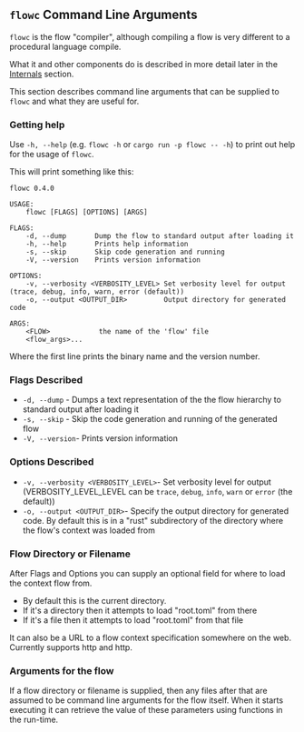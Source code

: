 ## `flowc` Command Line Arguments
`flowc` is the flow "compiler", although compiling a flow is very different to a procedural language compile.

What it and other components do is described in more detail later in the [Internals](../internals/overview.md) section.

This section describes command line arguments that can be supplied to `flowc` and what they are useful for.

### Getting help
Use `-h, --help` (e.g. `flowc -h` or `cargo run -p flowc -- -h`) to print out help for the usage of `flowc`. 

This will print something like this:
```shell script 
flowc 0.4.0

USAGE:
    flowc [FLAGS] [OPTIONS] [ARGS]

FLAGS:
    -d, --dump       Dump the flow to standard output after loading it
    -h, --help       Prints help information
    -s, --skip       Skip code generation and running
    -V, --version    Prints version information

OPTIONS:
    -v, --verbosity <VERBOSITY_LEVEL> Set verbosity level for output (trace, debug, info, warn, error (default))
    -o, --output <OUTPUT_DIR>         Output directory for generated code

ARGS:
    <FLOW>            the name of the 'flow' file
    <flow_args>...
```

Where the first line prints the binary name and the version number.

### Flags Described
* `-d, --dump` - Dumps a text representation of the the flow hierarchy to standard output after loading it
* `-s, --skip` - Skip the code generation and running of the generated flow
* `-V, --version`- Prints version information

### Options Described
* `-v, --verbosity <VERBOSITY_LEVEL>`- Set verbosity level for output (VERBOSITY_LEVEL_LEVEL can be `trace`, `debug`, `info`, `warn` or `error` (the default))
* `-o, --output <OUTPUT_DIR>`- Specify the output directory for generated code. By default this is in a "rust" 
subdirectory of the directory where the flow's context was loaded from

### Flow Directory or Filename
After Flags and Options you can supply an optional field for where to load the context flow from.
* By default this is the current directory.
* If it's a directory then it attempts to load "root.toml" from there
* If it's a file then it attempts to load "root.toml" from that file

It can also be a URL to a flow context specification somewhere on the web. Currently supports http and http.

### Arguments for the flow
If a flow directory or filename is supplied, then any files after that are assumed to be command line arguments
for the flow itself. When it starts executing it can retrieve the value of these parameters using functions
in the run-time.
